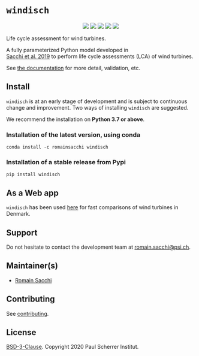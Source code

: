 # ``windisch``

<p align="center">
  <a href="https://badge.fury.io/py/windisch" target="_blank"><img src="https://badge.fury.io/py/windisch.svg"></a>
  <a href="https://github.com/romainsacchi/windisch" target="_blank"><img src="https://github.com/romainsacchi/windisch/actions/workflows/main.yml/badge.svg?branch=master"></a>
  <a href="https://ci.appveyor.com/project/romainsacchi/windisch" target="_blank"><img src="https://ci.appveyor.com/api/projects/status/github/romainsacchi/windisch?svg=true"></a>
  <a href="https://coveralls.io/github/romainsacchi/windisch" target="_blank"><img src="https://coveralls.io/repos/github/romainsacchi/windisch/badge.svg"></a>
  <a href="https://windisch.readthedocs.io/en/latest/" target="_blank"><img src="https://readthedocs.org/projects/windisch/badge/?version=latest"></a>
 </p>

Life cycle assessment for wind turbines.

A fully parameterized Python model developed in  
[Sacchi et al. 2019](https://doi.org/10.1016/j.renene.2018.09.020) to perform life cycle assessments (LCA) of wind turbines.


See [the documentation](https://windisch.readthedocs.io/en/latest/index.html) for more detail, validation, etc.

## Install

``windisch`` is at an early stage of development and is subject to continuous change and improvement.
Two ways of installing ``windisch`` are suggested.

We recommend the installation on **Python 3.7 or above**.

### Installation of the latest version, using conda

    conda install -c romainsacchi windisch

### Installation of a stable release from Pypi

    pip install windisch

## As a Web app

``windisch`` has been used [here](http://viewer.webservice-energy.org/lca-wind-dk/) for fast comparisons of wind turbines in Denmark.

## Support

Do not hesitate to contact the development team at [romain.sacchi@psi.ch](mailto:romain.sacchi@psi.ch).

## Maintainer(s)

* [Romain Sacchi](https://github.com/romainsacchi)

## Contributing

See [contributing](https://github.com/romainsacchi/windisch/blob/master/CONTRIBUTING.md).

## License

[BSD-3-Clause](https://github.com/romainsacchi/windisch/blob/master/LICENSE). Copyright 2020 Paul Scherrer Institut.
